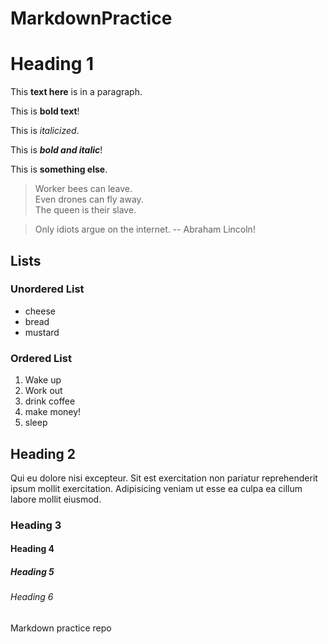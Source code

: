 # MarkdownPractice

# Heading 1
This **text here** is in a paragraph.

This is **bold text**!

This is *italicized*.

This is ***bold and italic***!

This is __something else__.

> Worker bees can leave.  
> Even drones can fly away.  
> The queen is their slave.  

> Only idiots argue on the internet. -- Abraham Lincoln!

## Lists

### Unordered List
- cheese
- bread
- mustard

### Ordered List
1. Wake up
2. Work out
3. drink coffee
4. make money!
5. sleep

## Heading 2
Qui eu dolore nisi excepteur. Sit est exercitation non pariatur reprehenderit ipsum mollit exercitation. Adipisicing veniam ut esse ea culpa ea cillum labore mollit eiusmod.

### Heading 3


#### Heading 4
##### Heading 5
###### Heading 6

Markdown practice repo
